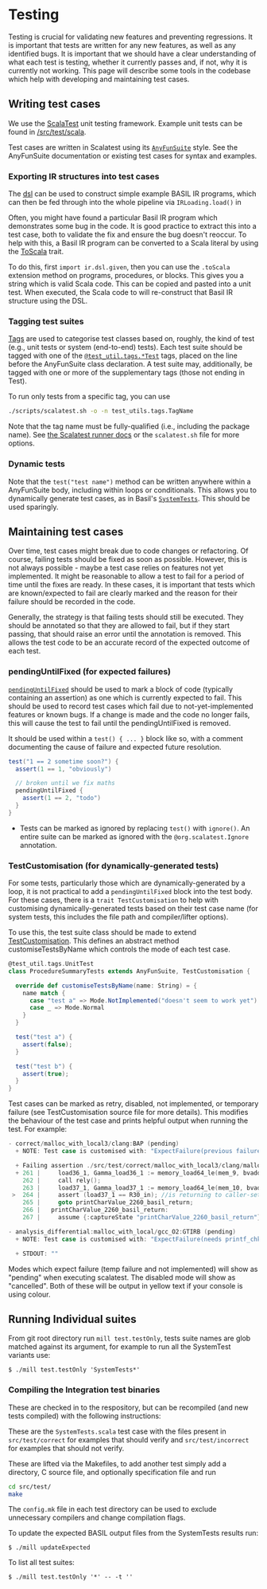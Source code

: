 Testing
=======

Testing is crucial for validating new features and preventing regressions.
It is important that tests are written for any new features, as well as any
identified bugs.
It is important that we should have a clear understanding of what each test
is testing, whether it currently passes and, if not, why it is currently
not working.
This page will describe some tools in the codebase which help with developing
and maintaining test cases.

Writing test cases
------------------

We use the [ScalaTest](https://www.scalatest.org/) unit testing framework. Example unit tests can be found in [/src/test/scala](https://github.com/UQ-PAC/BASIL/tree/main/src/test/scala).

Test cases are written in Scalatest using its
[`AnyFunSuite`](https://www.scalatest.org/scaladoc/3.1.2/org/scalatest/funsuite/AnyFunSuite.html) style.
See the AnyFunSuite documentation or existing test cases for syntax and examples.

### Exporting IR structures into test cases

The [dsl](/BASIL/development/basil-ir.html#constructing-programs-in-code) can be used to construct simple example BASIL IR programs, which can then be fed through into the whole pipeline via `IRLoading.load()` in

Often, you might have found a particular Basil IR program which demonstrates some bug in the code.
It is good practice to extract this into a test case, both to validate the fix and ensure the bug doesn't reoccur.
To help with this, a Basil IR program can be converted to
a Scala literal by using the [ToScala](https://github.com/UQ-PAC/BASIL/blob/main/src/main/scala/ir/dsl/ToScala.scala)
trait.

To do this, first `import ir.dsl.given`, then you can use the `.toScala` extension method on programs, procedures, or blocks.
This gives you a string which is valid Scala code.
This can be copied and pasted into a unit test.
When executed, the Scala code to will re-construct that Basil IR structure using the DSL.

### Tagging test suites

[Tags](https://www.scalatest.org/scaladoc/3.2.1/org/scalatest/Tag.html)
are used to categorise test classes based on, roughly, the kind of test (e.g., unit tests or system (end-to-end) tests).
Each test suite should be tagged with one of the
[`@test_util.tags.*Test`](https://github.com/UQ-PAC/BASIL/tree/main/src/test/scala/test_util/tags) tags,
placed on the line before the AnyFunSuite class declaration.
A test suite may, additionally, be tagged with one or more of the supplementary tags (those not ending in Test).

To run only tests from a specific tag, you can use
```bash
./scripts/scalatest.sh -o -n test_utils.tags.TagName
```
Note that the tag name must be fully-qualified (i.e., including the package name).
See [the Scalatest runner docs](https://www.scalatest.org/user_guide/using_the_runner) or the `scalatest.sh` file
for more options.

### Dynamic tests

Note that the `test("test name")` method can be written anywhere within a AnyFunSuite body, including
within loops or conditionals.
This allows you to dynamically generate test cases, as in
Basil's [`SystemTests`](https://github.com/UQ-PAC/BASIL/blob/main/src/test/scala/SystemTests.scala).
This should be used sparingly.


Maintaining test cases
----------------------
Over time, test cases might break due to code changes or refactoring.
Of course, failing tests should be fixed as soon as possible.
However, this is not always possible - maybe a test case relies on features not yet implemented.
It might be reasonable to allow a test to fail for a period of time until the fixes are ready.
In these cases, it is important that tests which are known/expected to fail are clearly marked
and the reason for their failure should be recorded in the code.

Generally, the strategy is that failing tests should still be executed.
They should be annotated so that they are allowed to fail, but if they start passing,
that should raise an error until the annotation is removed.
This allows the test code to be an accurate record of the expected outcome of each test.


### pendingUntilFixed (for expected failures)

[`pendingUntilFixed`](https://www.scalatest.org/scaladoc/3.2.3/org/scalatest/Assertions.html#pendingUntilFixed(f:=%3EUnit)(implicitpos:org.scalactic.source.Position):org.scalatest.Assertionwithorg.scalatest.PendingStatement) should be used to mark a block of code (typically containing an assertion) as one which is currently expected to fail. This should be used to record test cases which fail due to not-yet-implemented features or known bugs. If a change is made and the code no longer fails, this will cause the test to fail until the pendingUntilFixed is removed.

It should be used within a `test() { ... }` block like so, with a comment documenting the cause of failure and expected future resolution.
```scala
test("1 == 2 sometime soon?") {
  assert(1 == 1, "obviously")

  // broken until we fix maths
  pendingUntilFixed {
    assert(1 == 2, "todo")
  }
}
```

- Tests can be marked as ignored by replacing `test()` with `ignore()`. An entire suite can be marked as ignored with the `@org.scalatest.Ignore` annotation.

### TestCustomisation (for dynamically-generated tests)

For some tests, particularly those which are dynamically-generated by a loop, it is not practical to add a `pendingUntilFixed` block
into the test body.
For these cases, there is a `trait TestCustomisation` to help with customising dynamically-generated tests
based on their test case name (for system tests, this includes the file path and compiler/lifter options).

To use this, the test suite class should be made to extend [TestCustomisation](https://github.com/UQ-PAC/BASIL/blob/main/src/test/scala/test_util/TestCustomisation.scala).
This defines an abstract method customiseTestsByName which controls the mode of each test case.
```scala
@test_util.tags.UnitTest
class ProcedureSummaryTests extends AnyFunSuite, TestCustomisation {

  override def customiseTestsByName(name: String) = {
    name match {
      case "test a" => Mode.NotImplemented("doesn't seem to work yet")
      case _ => Mode.Normal
    }
  }

  test("test a") {
    assert(false);
  }

  test("test b") {
    assert(true);
  }
}
```
Test cases can be marked as retry, disabled, not implemented, or temporary failure
(see TestCustomisation source file for more details).
This modifies the behaviour of the test case and prints helpful output when running the test. For example:
```c
- correct/malloc_with_local3/clang:BAP (pending)
  + NOTE: Test case is customised with: "ExpectFailure(previous failure was: Expected verification success, but got failure. Failing assertion is: assert (load37_1 == R30_in))"

  + Failing assertion ./src/test/correct/malloc_with_local3/clang/malloc_with_local3_bap.bpl:264
  + 261 |     load36_1, Gamma_load36_1 := memory_load64_le(mem_9, bvadd64(R31_in, 18446744073709551600bv64)), (gamma_load64(Gamma_mem_9, bvadd64(R31_in, 18446744073709551600bv64)) || L(bvadd64(R31_in, 18446744073709551600bv64)));
    262 |     call rely();
    263 |     load37_1, Gamma_load37_1 := memory_load64_le(mem_10, bvadd64(R31_in, 18446744073709551608bv64)), (gamma_load64(Gamma_mem_10, bvadd64(R31_in, 18446744073709551608bv64)) || L(bvadd64(R31_in, 18446744073709551608bv64)));
 >  264 |     assert (load37_1 == R30_in); //is returning to caller-set R30
    265 |     goto printCharValue_2260_basil_return;
    266 |   printCharValue_2260_basil_return:
    267 |     assume {:captureState "printCharValue_2260_basil_return"} true;
```

```c
- analysis_differential:malloc_with_local/gcc_O2:GTIRB (pending)
  + NOTE: Test case is customised with: "ExpectFailure(needs printf_chk)"

  + STDOUT: ""
```

Modes which expect failure (temp failure and not implemented) will show as "pending" when
executing scalatest.
The disabled mode will show as "cancelled".
Both of these will be output in yellow text if your console is using colour.


## Running Individual suites

From git root directory run `mill test.testOnly`, tests suite names are glob matched against its argument,
for example to run all the SystemTest variants use:

```
$ ./mill test.testOnly 'SystemTests*'
```


### Compiling the Integration test binaries

These are checked in to the respository, but can be recompiled (and new tests compiled) with the following instructions:

These are the `SystemTests.scala` test case with the files present in `src/test/correct` for examples that should verify and `src/test/incorrect`
for examples that should not verify.

These are lifted via the Makefiles, to add another test simply add a directory, C source file, and optionally specification file and run

```sh
cd src/test/
make
```

The `config.mk` file in each test directory can be used to exclude unnecessary compilers and change compilation flags.

To update the expected BASIL output files from the SystemTests results run:

```
$ ./mill updateExpected
```

To list all test suites:

```
$ ./mill test.testOnly '*' -- -t ''
```
